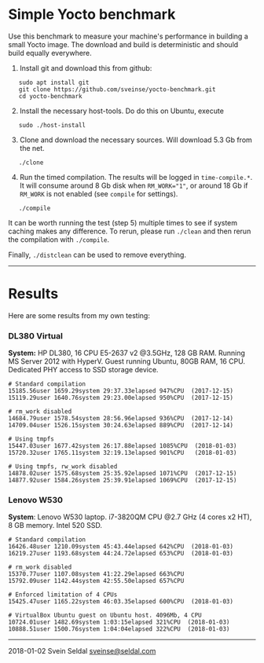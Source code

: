 # Simple Yocto benchmark

Use this benchmark to measure your machine's performance in building a small
Yocto image. The download and build is deterministic and should build
equally everywhere.

 1. Install git and download this from github:

 ```
    sudo apt install git
    git clone https://github.com/sveinse/yocto-benchmark.git
    cd yocto-benchmark
 ```

 2. Install the necessary host-tools. Do do this on Ubuntu, execute

 ```
    sudo ./host-install
 ```

 3. Clone and download the necessary sources. Will download 5.3 Gb from the
    net.

 ```
    ./clone
 ```

 4. Run the timed compilation. The results will be logged in `time-compile.*`.
    It will consume around 8 Gb disk when `RM_WORK="1"`, or around 18 Gb if
    `RM_WORK` is not enabled (see `compile` for settings).

 ```
    ./compile
 ```

It can be worth running the test (step 5) multiple times to see if system caching
makes any difference. To rerun, please run `./clean` and then rerun the
compilation with `./compile`.

Finally, `./distclean` can be used to remove everything.

---

# Results

Here are some results from my own testing:

### DL380 Virtual

**System:** HP DL380, 16 CPU E5-2637 v2 @3.5GHz, 128 GB RAM. Running MS Server 2012 with HyperV. Guest running Ubuntu, 80GB RAM, 16 CPU. Dedicated PHY access to SSD storage device.

  ```
  # Standard compilation
  15185.56user 1659.29system 29:37.33elapsed 947%CPU  (2017-12-15)
  15119.29user 1640.76system 29:23.00elapsed 950%CPU  (2017-12-15)
  
  # rm_work disabled
  14684.79user 1578.54system 28:56.96elapsed 936%CPU  (2017-12-14)
  14709.04user 1526.15system 30:24.63elapsed 889%CPU  (2017-12-14)

  # Using tmpfs
  15447.03user 1677.42system 26:17.88elapsed 1085%CPU  (2018-01-03)
  15720.32user 1765.11system 32:19.13elapsed 901%CPU   (2018-01-03)

  # Using tmpfs, rw_work disabled
  14878.02user 1575.68system 25:35.92elapsed 1071%CPU  (2017-12-15)
  14877.92user 1584.26system 25:39.91elapsed 1069%CPU  (2017-12-15)
  ```

### Lenovo W530

**System**: Lenovo W530 laptop. i7-3820QM CPU @2.7 GHz (4 cores x2 HT), 8 GB memory. Intel 520 SSD.

  ```
  # Standard compilation
  16426.48user 1210.09system 45:43.44elapsed 642%CPU  (2018-01-03)
  16219.27user 1193.68system 44:24.72elapsed 653%CPU  (2018-01-03)

  # rm_work disabled
  15370.77user 1107.08system 41:22.29elapsed 663%CPU
  15792.09user 1142.44system 42:55.50elapsed 657%CPU

  # Enforced limitation of 4 CPUs
  15425.47user 1165.22system 46:03.35elapsed 600%CPU  (2018-01-03)

  # VirtualBox Ubuntu guest on Ubuntu host. 4096Mb, 4 CPU
  10724.01user 1482.69system 1:03:15elapsed 321%CPU  (2018-01-03)
  10888.51user 1500.76system 1:04:04elapsed 322%CPU  (2018-01-03)
  ```
---

2018-01-02 Svein Seldal <sveinse@seldal.com>
